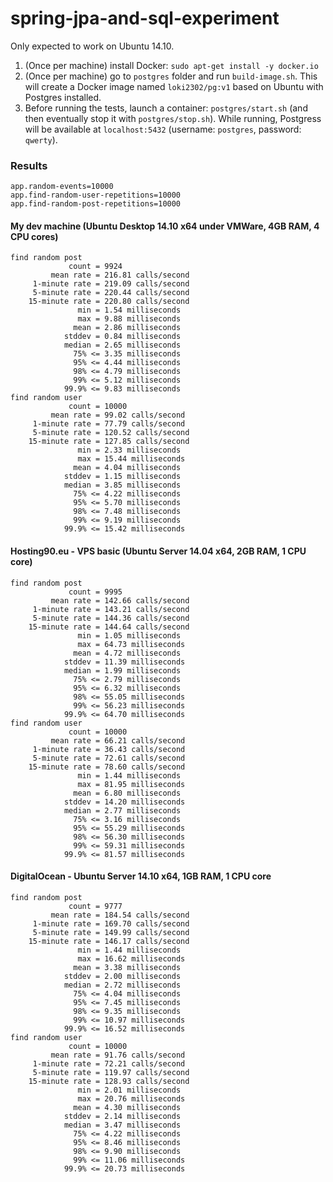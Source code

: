 spring-jpa-and-sql-experiment
=============================

Only expected to work on Ubuntu 14.10.

1. (Once per machine) install Docker: `sudo apt-get install -y docker.io`
2. (Once per machine) go to `postgres` folder and run `build-image.sh`. This will create a Docker image named `loki2302/pg:v1` based on Ubuntu with Postgres installed.
3. Before running the tests, launch a container: `postgres/start.sh` (and then eventually stop it with `postgres/stop.sh`). While running, Postgress will be available at `localhost:5432` (username: `postgres`, password: `qwerty`).

### Results
```
app.random-events=10000
app.find-random-user-repetitions=10000
app.find-random-post-repetitions=10000
```

#### My dev machine (Ubuntu Desktop 14.10 x64 under VMWare, 4GB RAM, 4 CPU cores)
```
find random post
             count = 9924
         mean rate = 216.81 calls/second
     1-minute rate = 219.09 calls/second
     5-minute rate = 220.44 calls/second
    15-minute rate = 220.80 calls/second
               min = 1.54 milliseconds
               max = 9.88 milliseconds
              mean = 2.86 milliseconds
            stddev = 0.84 milliseconds
            median = 2.65 milliseconds
              75% <= 3.35 milliseconds
              95% <= 4.44 milliseconds
              98% <= 4.79 milliseconds
              99% <= 5.12 milliseconds
            99.9% <= 9.83 milliseconds
find random user
             count = 10000
         mean rate = 99.02 calls/second
     1-minute rate = 77.79 calls/second
     5-minute rate = 120.52 calls/second
    15-minute rate = 127.85 calls/second
               min = 2.33 milliseconds
               max = 15.44 milliseconds
              mean = 4.04 milliseconds
            stddev = 1.15 milliseconds
            median = 3.85 milliseconds
              75% <= 4.22 milliseconds
              95% <= 5.70 milliseconds
              98% <= 7.48 milliseconds
              99% <= 9.19 milliseconds
            99.9% <= 15.42 milliseconds
```

#### Hosting90.eu - VPS basic (Ubuntu Server 14.04 x64, 2GB RAM, 1 CPU core)
```
find random post
             count = 9995
         mean rate = 142.66 calls/second
     1-minute rate = 143.21 calls/second
     5-minute rate = 144.36 calls/second
    15-minute rate = 144.64 calls/second
               min = 1.05 milliseconds
               max = 64.73 milliseconds
              mean = 4.72 milliseconds
            stddev = 11.39 milliseconds
            median = 1.99 milliseconds
              75% <= 2.79 milliseconds
              95% <= 6.32 milliseconds
              98% <= 55.05 milliseconds
              99% <= 56.23 milliseconds
            99.9% <= 64.70 milliseconds
find random user
             count = 10000
         mean rate = 66.21 calls/second
     1-minute rate = 36.43 calls/second
     5-minute rate = 72.61 calls/second
    15-minute rate = 78.60 calls/second
               min = 1.44 milliseconds
               max = 81.95 milliseconds
              mean = 6.80 milliseconds
            stddev = 14.20 milliseconds
            median = 2.77 milliseconds
              75% <= 3.16 milliseconds
              95% <= 55.29 milliseconds
              98% <= 56.30 milliseconds
              99% <= 59.31 milliseconds
            99.9% <= 81.57 milliseconds
```

#### DigitalOcean - Ubuntu Server 14.10 x64, 1GB RAM, 1 CPU core
```
find random post
             count = 9777
         mean rate = 184.54 calls/second
     1-minute rate = 169.70 calls/second
     5-minute rate = 149.99 calls/second
    15-minute rate = 146.17 calls/second
               min = 1.44 milliseconds
               max = 16.62 milliseconds
              mean = 3.38 milliseconds
            stddev = 2.00 milliseconds
            median = 2.72 milliseconds
              75% <= 4.04 milliseconds
              95% <= 7.45 milliseconds
              98% <= 9.35 milliseconds
              99% <= 10.97 milliseconds
            99.9% <= 16.52 milliseconds
find random user
             count = 10000
         mean rate = 91.76 calls/second
     1-minute rate = 72.21 calls/second
     5-minute rate = 119.97 calls/second
    15-minute rate = 128.93 calls/second
               min = 2.01 milliseconds
               max = 20.76 milliseconds
              mean = 4.30 milliseconds
            stddev = 2.14 milliseconds
            median = 3.47 milliseconds
              75% <= 4.22 milliseconds
              95% <= 8.46 milliseconds
              98% <= 9.90 milliseconds
              99% <= 11.06 milliseconds
            99.9% <= 20.73 milliseconds
```
